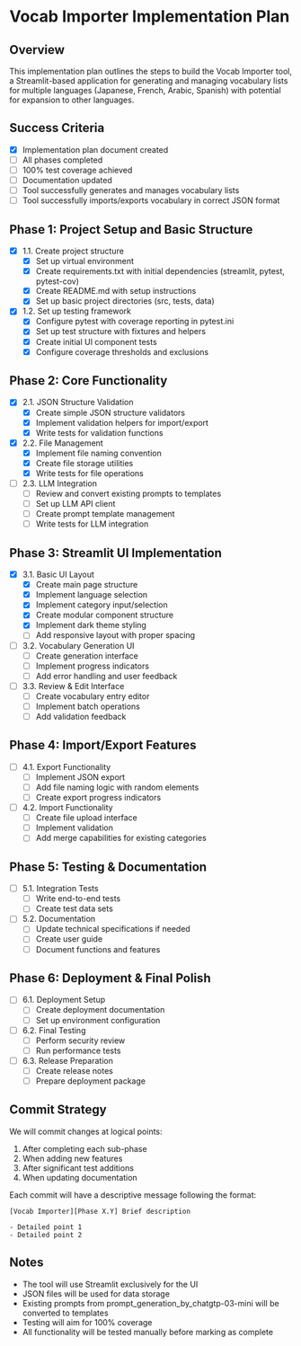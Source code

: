 # Vocab Importer Implementation Plan

## Overview
This implementation plan outlines the steps to build the Vocab Importer tool, a Streamlit-based application for generating and managing vocabulary lists for multiple languages (Japanese, French, Arabic, Spanish) with potential for expansion to other languages.

## Success Criteria
- [x] Implementation plan document created
- [ ] All phases completed
- [ ] 100% test coverage achieved
- [ ] Documentation updated
- [ ] Tool successfully generates and manages vocabulary lists
- [ ] Tool successfully imports/exports vocabulary in correct JSON format

## Phase 1: Project Setup and Basic Structure
- [x] 1.1. Create project structure
  - [x] Set up virtual environment
  - [x] Create requirements.txt with initial dependencies (streamlit, pytest, pytest-cov)
  - [x] Create README.md with setup instructions
  - [x] Set up basic project directories (src, tests, data)
- [x] 1.2. Set up testing framework
  - [x] Configure pytest with coverage reporting in pytest.ini
  - [x] Set up test structure with fixtures and helpers
  - [x] Create initial UI component tests
  - [x] Configure coverage thresholds and exclusions

## Phase 2: Core Functionality
- [x] 2.1. JSON Structure Validation
  - [x] Create simple JSON structure validators
  - [x] Implement validation helpers for import/export
  - [x] Write tests for validation functions
- [x] 2.2. File Management
  - [x] Implement file naming convention
  - [x] Create file storage utilities
  - [x] Write tests for file operations
- [ ] 2.3. LLM Integration
  - [ ] Review and convert existing prompts to templates
  - [ ] Set up LLM API client
  - [ ] Create prompt template management
  - [ ] Write tests for LLM integration

## Phase 3: Streamlit UI Implementation
- [x] 3.1. Basic UI Layout
  - [x] Create main page structure
  - [x] Implement language selection
  - [x] Implement category input/selection
  - [x] Create modular component structure
  - [x] Implement dark theme styling
  - [ ] Add responsive layout with proper spacing
- [ ] 3.2. Vocabulary Generation UI
  - [ ] Create generation interface
  - [ ] Implement progress indicators
  - [ ] Add error handling and user feedback
- [ ] 3.3. Review & Edit Interface
  - [ ] Create vocabulary entry editor
  - [ ] Implement batch operations
  - [ ] Add validation feedback

## Phase 4: Import/Export Features
- [ ] 4.1. Export Functionality
  - [ ] Implement JSON export
  - [ ] Add file naming logic with random elements
  - [ ] Create export progress indicators
- [ ] 4.2. Import Functionality
  - [ ] Create file upload interface
  - [ ] Implement validation
  - [ ] Add merge capabilities for existing categories

## Phase 5: Testing & Documentation
- [ ] 5.1. Integration Tests
  - [ ] Write end-to-end tests
  - [ ] Create test data sets
- [ ] 5.2. Documentation
  - [ ] Update technical specifications if needed
  - [ ] Create user guide
  - [ ] Document functions and features

## Phase 6: Deployment & Final Polish
- [ ] 6.1. Deployment Setup
  - [ ] Create deployment documentation
  - [ ] Set up environment configuration
- [ ] 6.2. Final Testing
  - [ ] Perform security review
  - [ ] Run performance tests
- [ ] 6.3. Release Preparation
  - [ ] Create release notes
  - [ ] Prepare deployment package

## Commit Strategy
We will commit changes at logical points:
1. After completing each sub-phase
2. When adding new features
3. After significant test additions
4. When updating documentation

Each commit will have a descriptive message following the format:
```
[Vocab Importer][Phase X.Y] Brief description

- Detailed point 1
- Detailed point 2
```

## Notes
- The tool will use Streamlit exclusively for the UI
- JSON files will be used for data storage
- Existing prompts from prompt_generation_by_chatgtp-03-mini will be converted to templates
- Testing will aim for 100% coverage
- All functionality will be tested manually before marking as complete 